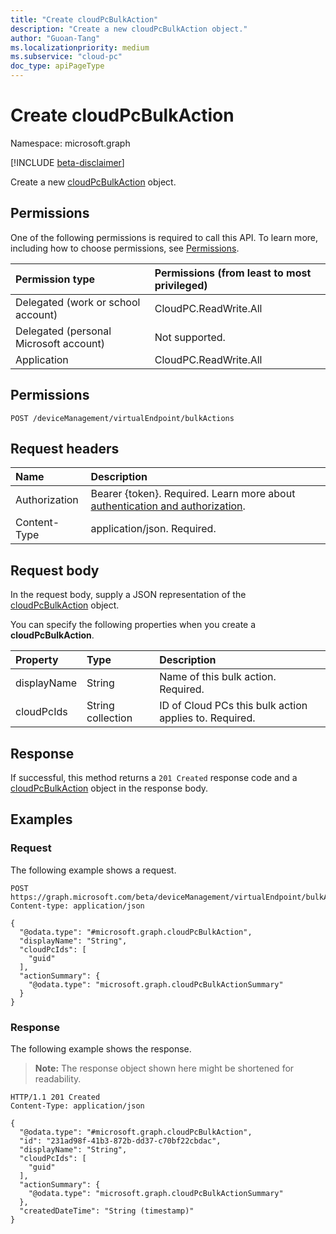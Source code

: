 ```yaml
---
title: "Create cloudPcBulkAction"
description: "Create a new cloudPcBulkAction object."
author: "Guoan-Tang"
ms.localizationpriority: medium
ms.subservice: "cloud-pc"
doc_type: apiPageType
---
```


# Create cloudPcBulkAction
Namespace: microsoft.graph

[!INCLUDE [beta-disclaimer](../../includes/beta-disclaimer.md)]

Create a new [cloudPcBulkAction](../resources/cloudpcbulkaction.md) object.

## Permissions
One of the following permissions is required to call this API. To learn more, including how to choose permissions, see [Permissions](/graph/permissions-reference).

|Permission type|Permissions (from least to most privileged)|
|:---|:---|
|Delegated (work or school account)|CloudPC.ReadWrite.All|
|Delegated (personal Microsoft account)|Not supported.|
|Application|CloudPC.ReadWrite.All|

## Permissions

<!-- {
  "blockType": "ignored"
}
-->
``` http
POST /deviceManagement/virtualEndpoint/bulkActions
```

## Request headers

|Name|Description|
|:---|:---|
|Authorization|Bearer {token}. Required. Learn more about [authentication and authorization](/graph/auth/auth-concepts).|
|Content-Type|application/json. Required.|

## Request body
In the request body, supply a JSON representation of the [cloudPcBulkAction](../resources/cloudpcbulkaction.md) object.

You can specify the following properties when you create a **cloudPcBulkAction**.

|Property|Type|Description|
|:---|:---|:---|
|displayName|String|Name of this bulk action. Required.|
|cloudPcIds|String collection|ID of Cloud PCs this bulk action applies to. Required.|

## Response

If successful, this method returns a `201 Created` response code and a [cloudPcBulkAction](../resources/cloudpcbulkaction.md) object in the response body.

## Examples

### Request
The following example shows a request.
<!-- {
  "blockType": "request",
  "name": "create_cloudpcbulkaction_from_"
}
-->
``` http
POST https://graph.microsoft.com/beta/deviceManagement/virtualEndpoint/bulkActions
Content-type: application/json

{
  "@odata.type": "#microsoft.graph.cloudPcBulkAction",
  "displayName": "String",
  "cloudPcIds": [
    "guid"
  ],
  "actionSummary": {
    "@odata.type": "microsoft.graph.cloudPcBulkActionSummary"
  }
}
```

### Response
The following example shows the response.
>**Note:** The response object shown here might be shortened for readability.
<!-- {
  "blockType": "response",
  "truncated": true,
  "@odata.type": "microsoft.graph.cloudPcBulkAction"
}
-->
``` http
HTTP/1.1 201 Created
Content-Type: application/json

{
  "@odata.type": "#microsoft.graph.cloudPcBulkAction",
  "id": "231ad98f-41b3-872b-dd37-c70bf22cbdac",
  "displayName": "String",
  "cloudPcIds": [
    "guid"
  ],
  "actionSummary": {
    "@odata.type": "microsoft.graph.cloudPcBulkActionSummary"
  },
  "createdDateTime": "String (timestamp)"
}
```

